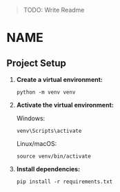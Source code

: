 > TODO: Write Readme
# NAME

## Project Setup
1. **Create a virtual environment:**
	```
	python -m venv venv
	```
2. **Activate the virtual environment:**

	Windows:
	```
	venv\Scripts\activate
	```
	Linux/macOS:
	```
	source venv/bin/activate
	```
3. **Install dependencies:**
	```
	pip install -r requirements.txt
	```
